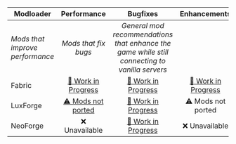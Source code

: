 | Modloader | Performance | Bugfixes | Enhancements |
| --- | :---: | :---: | :---: |
| *Mods that improve performance* | *Mods that fix bugs* | *General mod recommendations that enhance the game while still connecting to vanilla servers* |
| Fabric | [🚧 Work in Progress](fabric/optimizations.md) | [🚧 Work in Progress](fabric/fixes.md) | [🚧 Work in Progress](fabric/enhancements.md) |
| LuxForge | [⚠ Mods not ported](forge/optimizations.md)| [🚧 Work in Progress](forge/fixes.md) | ⚠ Mods not ported |
| NeoForge | ❌ Unavailable | [🚧 Work in Progress](neo/fixes.md) | ❌ Unavailable |

<!-- TODO do forge enhancements and add tips, no chat reports -->